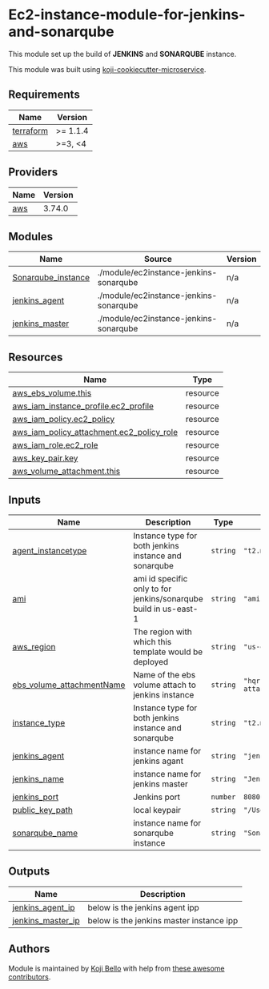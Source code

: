 # Ec2-instance-module-for-jenkins-and-sonarqube

This module set up the build of **JENKINS** and **SONARQUBE** instance.

This module was built using [koji-cookiecutter-microservice](git@github.com:Bkoji1150/ec2-instance.git).
<!-- prettier-ignore-start -->
<!-- BEGINNING OF PRE-COMMIT-TERRAFORM DOCS HOOK -->
## Requirements

| Name | Version |
|------|---------|
| <a name="requirement_terraform"></a> [terraform](#requirement\_terraform) | >= 1.1.4 |
| <a name="requirement_aws"></a> [aws](#requirement\_aws) | >=3, <4 |

## Providers

| Name | Version |
|------|---------|
| <a name="provider_aws"></a> [aws](#provider\_aws) | 3.74.0 |

## Modules

| Name | Source | Version |
|------|--------|---------|
| <a name="module_Sonarqube_instance"></a> [Sonarqube\_instance](#module\_Sonarqube\_instance) | ./module/ec2instance-jenkins-sonarqube | n/a |
| <a name="module_jenkins_agent"></a> [jenkins\_agent](#module\_jenkins\_agent) | ./module/ec2instance-jenkins-sonarqube | n/a |
| <a name="module_jenkins_master"></a> [jenkins\_master](#module\_jenkins\_master) | ./module/ec2instance-jenkins-sonarqube | n/a |

## Resources

| Name | Type |
|------|------|
| [aws_ebs_volume.this](https://registry.terraform.io/providers/hashicorp/aws/latest/docs/resources/ebs_volume) | resource |
| [aws_iam_instance_profile.ec2_profile](https://registry.terraform.io/providers/hashicorp/aws/latest/docs/resources/iam_instance_profile) | resource |
| [aws_iam_policy.ec2_policy](https://registry.terraform.io/providers/hashicorp/aws/latest/docs/resources/iam_policy) | resource |
| [aws_iam_policy_attachment.ec2_policy_role](https://registry.terraform.io/providers/hashicorp/aws/latest/docs/resources/iam_policy_attachment) | resource |
| [aws_iam_role.ec2_role](https://registry.terraform.io/providers/hashicorp/aws/latest/docs/resources/iam_role) | resource |
| [aws_key_pair.key](https://registry.terraform.io/providers/hashicorp/aws/latest/docs/resources/key_pair) | resource |
| [aws_volume_attachment.this](https://registry.terraform.io/providers/hashicorp/aws/latest/docs/resources/volume_attachment) | resource |

## Inputs

| Name | Description | Type | Default | Required |
|------|-------------|------|---------|:--------:|
| <a name="input_agent_instancetype"></a> [agent\_instancetype](#input\_agent\_instancetype) | Instance type for both jenkins instance and sonarqube | `string` | `"t2.medium"` | no |
| <a name="input_ami"></a> [ami](#input\_ami) | ami id specific only to for jenkins/sonarqube build in us-east-1 | `string` | `"ami-0a8b4cd432b1c3063"` | no |
| <a name="input_aws_region"></a> [aws\_region](#input\_aws\_region) | The region with which this template would be deployed | `string` | `"us-east-1"` | no |
| <a name="input_ebs_volume_attachmentName"></a> [ebs\_volume\_attachmentName](#input\_ebs\_volume\_attachmentName) | Name of the ebs volume attach to jenkins instance | `string` | `"hqr-ec2-jenkins_volume-attachment"` | no |
| <a name="input_instance_type"></a> [instance\_type](#input\_instance\_type) | Instance type for both jenkins instance and sonarqube | `string` | `"t2.medium"` | no |
| <a name="input_jenkins_agent"></a> [jenkins\_agent](#input\_jenkins\_agent) | instance name for jenkins agant | `string` | `"jenkinsagent"` | no |
| <a name="input_jenkins_name"></a> [jenkins\_name](#input\_jenkins\_name) | instance name for jenkins master | `string` | `"JenkinsMaster"` | no |
| <a name="input_jenkins_port"></a> [jenkins\_port](#input\_jenkins\_port) | Jenkins port | `number` | `8080` | no |
| <a name="input_public_key_path"></a> [public\_key\_path](#input\_public\_key\_path) | local keypair | `string` | `"/Users/kojibello/.ssh/id_rsa.pub"` | no |
| <a name="input_sonarqube_name"></a> [sonarqube\_name](#input\_sonarqube\_name) | instance name for sonarqube instance | `string` | `"Sonarqube"` | no |

## Outputs

| Name | Description |
|------|-------------|
| <a name="output_jenkins_agent_ip"></a> [jenkins\_agent\_ip](#output\_jenkins\_agent\_ip) | below is the jenkins agent ipp |
| <a name="output_jenkins_master_ip"></a> [jenkins\_master\_ip](#output\_jenkins\_master\_ip) | below is the jenkins master instance ipp |
<!-- END OF PRE-COMMIT-TERRAFORM DOCS HOOK -->
<!-- prettier-ignore-end -->

## Authors

Module is maintained by [Koji Bello](https://github.com/Bkoji1150) with help from [these awesome contributors](https://github.com/terraform-aws-modules/terraform-aws-ec2-instance/graphs/contributors).
